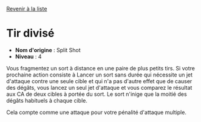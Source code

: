 [Revenir à la liste](..)

# Tir divisé

 * **Nom d'origine** : Split Shot
 * **Niveau** : 4


<p>Vous fragmentez un sort à distance en une paire de plus petits tirs. Si votre prochaine action consiste à <a class="entity-link" data-pack="pf2e.actionspf2e" data-id="aBQ8ajvEBByv45yz" draggable="true"><i class="fas fa-suitcase"></i>Lancer un sort</a> sans durée qui nécessite un jet d'attaque contre une seule cible et qui n'a pas d'autre effet que de causer des dégâts, vous lancez un seul jet d'attaque et vous comparez le résultat aux CA de deux cibles à portée du sort. Le sort n'inige que la moitié des dégâts habituels à chaque cible.</p>
<p> Cela compte comme une attaque pour votre pénalité d'attaque multiple.</p>